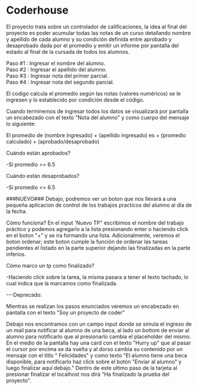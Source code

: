 # Coderhouse

El proyecto trata sobre un controlador de calificaciones, la idea al final del proyecto es poder acumular todas las notas de un curso detallando nombre y apellido de cada alumno y su condición definida entre aprobado y desaprobado dada por el promedio y emitir un informe por pantalla del estado al final de la cursada de todos los alumnos.



Paso #1 : Ingresar el nombre del alumno.  
Paso #2 : Ingresar el apellido del alumno.  
Paso #3 : Ingresar nota del primer parcial.  
Paso #4 : Ingresar nota del segundo parcial.  


El codigo calcula el promedio según las notas (valores numéricos) se le ingresen y lo establecido por condición desde el código.


Cuando terminemos de ingresar todos los datos se visualizará por pantalla un encabezado con el texto "Nota del alumno" y como cuerpo del mensaje lo siguiente:

El promedio de (nombre ingresado) + (apellido ingresado) es + (promedio calculado) + (aprobado/desaprobado)

Cuándo están aprobados?

-Si promedio >= 6.5

Cuándo están desaprobados?

-Si promedio <= 6.5

###NUEVO###
Debajo, podremos ver un boton que nos llevará a una pequeña aplicacion de control de los trabajos practicos del alumno al día de la fecha.

Cómo funciona?
En el input 'Nuevo TP" escribimos el nombre del trabajo práctico y podemos agregarlo a la lista presionando enter o haciendo click en el boton "+" y se ira formando una lista. Adicionalmente, veremos el boton ordenar; este boton cumple la función de ordenar las tareas pendientes el listado en la parte superior dejando las finalizadas en la parte inferios. 

Cómo marco un tp como finalizado?

-Haciendo click sobre la tarea, la misma pasara a tener el texto tachado, lo cual indica que la marcamos como finalizada.



---Deprecado:

Mientras se realizan los pasos enunciados veremos un encabezado en pantalla con el texto "Soy un proyecto de coder"

Debajo nos encontramos con un campo input donde se simula el ingreso de un mail para notificar al alumno de una beca, al lado un bottom de enviar al alumno para notificarlo que al presionarlo cambia el placeholder del mismo.
En el medio de la pantalla hay una card con el texto "Hurry up" que al pasar el cursor por encima se da vuelta y al dorso cambia su contenido por un mensaje con el titlo " Felicidades" y como texto "El alumno tiene una beca disponible, para notificarlo haz click sobre el botón "Enviar al alumno" y luego finalizar aquí debajo."
Dentro de este ultimo paso de la tarjeta al presionar finalizar el localhost nos dirá "Ha finalizado la prueba del proyecto".
